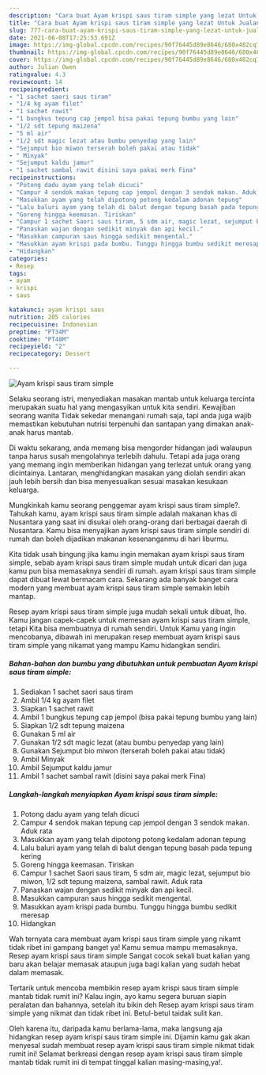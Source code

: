 ```yaml
---
description: "Cara buat Ayam krispi saus tiram simple yang lezat Untuk Jualan"
title: "Cara buat Ayam krispi saus tiram simple yang lezat Untuk Jualan"
slug: 777-cara-buat-ayam-krispi-saus-tiram-simple-yang-lezat-untuk-jualan
date: 2021-06-08T17:25:53.691Z
image: https://img-global.cpcdn.com/recipes/90f76445d89e8646/680x482cq70/ayam-krispi-saus-tiram-simple-foto-resep-utama.jpg
thumbnail: https://img-global.cpcdn.com/recipes/90f76445d89e8646/680x482cq70/ayam-krispi-saus-tiram-simple-foto-resep-utama.jpg
cover: https://img-global.cpcdn.com/recipes/90f76445d89e8646/680x482cq70/ayam-krispi-saus-tiram-simple-foto-resep-utama.jpg
author: Julian Owen
ratingvalue: 4.3
reviewcount: 14
recipeingredient:
- "1 sachet saori saus tiram"
- "1/4 kg ayam filet"
- "1 sachet rawit"
- "1 bungkus tepung cap jempol bisa pakai tepung bumbu yang lain"
- "1/2 sdt tepung maizena"
- "5 ml air"
- "1/2 sdt magic lezat atau bumbu penyedap yang lain"
- "Sejumput bio miwon terserah boleh pakai atau tidak"
- " Minyak"
- "Sejumput kaldu jamur"
- "1 sachet sambal rawit disini saya pakai merk Fina"
recipeinstructions:
- "Potong dadu ayam yang telah dicuci"
- "Campur 4 sendok makan tepung cap jempol dengan 3 sendok makan. Aduk rata"
- "Masukkan ayam yang telah dipotong potong kedalam adonan tepung"
- "Lalu baluri ayam yang telah di balut dengan tepung basah pada tepung kering"
- "Goreng hingga keemasan. Tiriskan"
- "Campur 1 sachet Saori saus tiram, 5 sdm air, magic lezat, sejumput bio miwon, 1/2 sdt tepung maizena, sambal rawit. Aduk rata"
- "Panaskan wajan dengan sedikit minyak dan api kecil."
- "Masukkan campuran saus hingga sedikit mengental."
- "Masukkan ayam krispi pada bumbu. Tunggu hingga bumbu sedikit meresap"
- "Hidangkan"
categories:
- Resep
tags:
- ayam
- krispi
- saus

katakunci: ayam krispi saus 
nutrition: 205 calories
recipecuisine: Indonesian
preptime: "PT34M"
cooktime: "PT48M"
recipeyield: "2"
recipecategory: Dessert

---
```



![Ayam krispi saus tiram simple](https://img-global.cpcdn.com/recipes/90f76445d89e8646/680x482cq70/ayam-krispi-saus-tiram-simple-foto-resep-utama.jpg)

Selaku seorang istri, menyediakan masakan mantab untuk keluarga tercinta merupakan suatu hal yang mengasyikan untuk kita sendiri. Kewajiban seorang  wanita Tidak sekedar menangani rumah saja, tapi anda juga wajib memastikan kebutuhan nutrisi terpenuhi dan santapan yang dimakan anak-anak harus mantab.

Di waktu  sekarang, anda memang bisa mengorder hidangan jadi walaupun tanpa harus susah mengolahnya terlebih dahulu. Tetapi ada juga orang yang memang ingin memberikan hidangan yang terlezat untuk orang yang dicintainya. Lantaran, menghidangkan masakan yang diolah sendiri akan jauh lebih bersih dan bisa menyesuaikan sesuai masakan kesukaan keluarga. 



Mungkinkah kamu seorang penggemar ayam krispi saus tiram simple?. Tahukah kamu, ayam krispi saus tiram simple adalah makanan khas di Nusantara yang saat ini disukai oleh orang-orang dari berbagai daerah di Nusantara. Kamu bisa menyajikan ayam krispi saus tiram simple sendiri di rumah dan boleh dijadikan makanan kesenanganmu di hari liburmu.

Kita tidak usah bingung jika kamu ingin memakan ayam krispi saus tiram simple, sebab ayam krispi saus tiram simple mudah untuk dicari dan juga kamu pun bisa memasaknya sendiri di rumah. ayam krispi saus tiram simple dapat dibuat lewat bermacam cara. Sekarang ada banyak banget cara modern yang membuat ayam krispi saus tiram simple semakin lebih mantap.

Resep ayam krispi saus tiram simple juga mudah sekali untuk dibuat, lho. Kamu jangan capek-capek untuk memesan ayam krispi saus tiram simple, tetapi Kita bisa membuatnya di rumah sendiri. Untuk Kamu yang ingin mencobanya, dibawah ini merupakan resep membuat ayam krispi saus tiram simple yang nikamat yang mampu Kamu hidangkan sendiri.

<!--inarticleads1-->

##### Bahan-bahan dan bumbu yang dibutuhkan untuk pembuatan Ayam krispi saus tiram simple:

1. Sediakan 1 sachet saori saus tiram
1. Ambil 1/4 kg ayam filet
1. Siapkan 1 sachet rawit
1. Ambil 1 bungkus tepung cap jempol (bisa pakai tepung bumbu yang lain)
1. Siapkan 1/2 sdt tepung maizena
1. Gunakan 5 ml air
1. Gunakan 1/2 sdt magic lezat (atau bumbu penyedap yang lain)
1. Gunakan Sejumput bio miwon (terserah boleh pakai atau tidak)
1. Ambil  Minyak
1. Ambil Sejumput kaldu jamur
1. Ambil 1 sachet sambal rawit (disini saya pakai merk Fina)




<!--inarticleads2-->

##### Langkah-langkah menyiapkan Ayam krispi saus tiram simple:

1. Potong dadu ayam yang telah dicuci
1. Campur 4 sendok makan tepung cap jempol dengan 3 sendok makan. Aduk rata
1. Masukkan ayam yang telah dipotong potong kedalam adonan tepung
1. Lalu baluri ayam yang telah di balut dengan tepung basah pada tepung kering
1. Goreng hingga keemasan. Tiriskan
1. Campur 1 sachet Saori saus tiram, 5 sdm air, magic lezat, sejumput bio miwon, 1/2 sdt tepung maizena, sambal rawit. Aduk rata
1. Panaskan wajan dengan sedikit minyak dan api kecil.
1. Masukkan campuran saus hingga sedikit mengental.
1. Masukkan ayam krispi pada bumbu. Tunggu hingga bumbu sedikit meresap
1. Hidangkan




Wah ternyata cara membuat ayam krispi saus tiram simple yang nikamt tidak ribet ini gampang banget ya! Kamu semua mampu memasaknya. Resep ayam krispi saus tiram simple Sangat cocok sekali buat kalian yang baru akan belajar memasak ataupun juga bagi kalian yang sudah hebat dalam memasak.

Tertarik untuk mencoba membikin resep ayam krispi saus tiram simple mantab tidak rumit ini? Kalau ingin, ayo kamu segera buruan siapin peralatan dan bahannya, setelah itu bikin deh Resep ayam krispi saus tiram simple yang nikmat dan tidak ribet ini. Betul-betul taidak sulit kan. 

Oleh karena itu, daripada kamu berlama-lama, maka langsung aja hidangkan resep ayam krispi saus tiram simple ini. Dijamin kamu gak akan menyesal sudah membuat resep ayam krispi saus tiram simple nikmat tidak rumit ini! Selamat berkreasi dengan resep ayam krispi saus tiram simple mantab tidak rumit ini di tempat tinggal kalian masing-masing,ya!.

